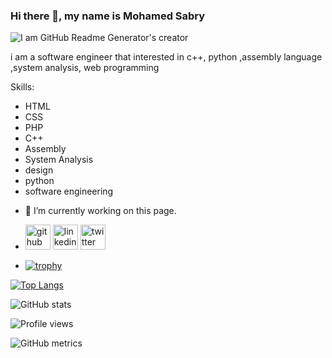 ### Hi there 👋, my name is Mohamed Sabry
![I am GitHub Readme Generator's creator](https://pbs.twimg.com/profile_images/1620087303988281350/wgUrypef.jpg)

i am a software engineer that interested in c++, python ,assembly language ,system analysis, web programming

Skills: 
* HTML 
* CSS
* PHP
* C++
* Assembly
* System Analysis
* design
* python
* software engineering

- 🔭 I’m currently working on this page. 

- [<img src='https://cdn.jsdelivr.net/npm/simple-icons@3.0.1/icons/github.svg' alt='github' height='40'>](https://github.com/mohamedshehabeldean)  [<img src='https://cdn.jsdelivr.net/npm/simple-icons@3.0.1/icons/linkedin.svg' alt='linkedin' height='40'>](https://www.linkedin.com/in/mohamed-sabry-551188259/)  [<img src='https://cdn.jsdelivr.net/npm/simple-icons@3.0.1/icons/twitter.svg' alt='twitter' height='40'>](https://twitter.com/mohamed21646063)    
 
- [![trophy](https://github-profile-trophy.vercel.app/?username=mohamedshehabeldean)](https://github.com/ryo-ma/github-profile-trophy)

[![Top Langs](https://github-readme-stats.vercel.app/api/top-langs/?username=mohamedshehabeldean)](https://github.com/anuraghazra/github-readme-stats)

![GitHub stats](https://github-readme-stats.vercel.app/api?username=mohamedshehabeldean&show_icons=true)  

![Profile views](https://gpvc.arturio.dev/mohamedshehabeldean)

![GitHub metrics](https://metrics.lecoq.io/mohamedshehabeldean)  







